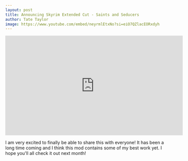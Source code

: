 ```yaml
---
layout: post
title: Announcing Skyrim Extended Cut - Saints and Seducers
author: Tate Taylor
image: https://www.youtube.com/embed/neyrmlEtxNo?si=eiO7QZlacEORxdyh
---
```

<iframe width="560" height="315" src="https://www.youtube.com/embed/neyrmlEtxNo?si=eiO7QZlacEORxdyh" title="YouTube video player" frameborder="0" allow="accelerometer; autoplay; clipboard-write; encrypted-media; gyroscope; picture-in-picture; web-share" referrerpolicy="strict-origin-when-cross-origin" allowfullscreen></iframe>

I am very excited to finally be able to share this with everyone! It has been a long time coming and I think this mod contains some of my best work yet. I hope you'll all check it out next month!
